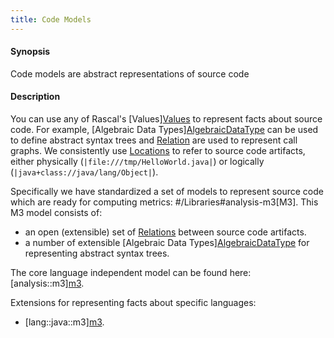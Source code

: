 ```yaml
---
title: Code Models
---
```


#### Synopsis

Code models are abstract representations of source code

#### Description

You can use any of Rascal's [Values][Values](../../Rascal/Expressions/Values) to represent facts about source code. 
For example, [Algebraic Data Types][AlgebraicDataType](../../Rascal/Declarations/AlgebraicDataType) can be used to define 
abstract syntax trees and [Relation](../../Rascal/Expressions/Values/Relation) are used to represent call graphs. 
We consistently use [Locations](../../Rascal/Expressions/Values/Location) to refer to source code artifacts, 
either physically (`|file:///tmp/HelloWorld.java|`) or logically (`|java+class://java/lang/Object|`).

Specifically we have standardized a set of models to represent source code which are ready 
for computing metrics: #/Libraries#analysis-m3[M3]. This M3 model consists of: 

*  an open (extensible) set of [Relations](../../Rascal/Expressions/Values/Relation) between source code artifacts.
*  a number of extensible [Algebraic Data Types][AlgebraicDataType](../../Rascal/Declarations/AlgebraicDataType)
  for representing abstract syntax trees. 


The core language independent model can be found here: [analysis::m3][m3](../../Library/analysis/m3/index.md).

Extensions for representing facts about specific languages:

* [lang::java::m3][m3](../../Library/lang/java/m3/index.md).


